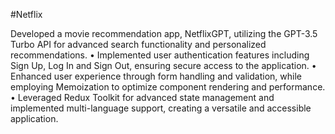 #Netflix

Developed a movie recommendation app, NetflixGPT, utilizing the GPT-3.5 Turbo API for advanced search functionality and personalized recommendations. • Implemented user authentication features including Sign Up, Log In and Sign Out, ensuring secure access to the application. • Enhanced user experience through form handling and validation, while employing Memoization to optimize component rendering and performance. • Leveraged Redux Toolkit for advanced state management and implemented multi-language support, creating a versatile and accessible application.
